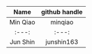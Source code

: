 | Name  | github handle |
|:---:|:---:|
| Min Qiao | minqiao |
|:---:|:---:|
| Jun Shin | junshin163 |
